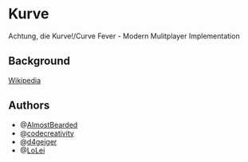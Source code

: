 # Kurve
Achtung, die Kurve!/Curve Fever - Modern Mulitplayer Implementation

## Background
[Wikipedia](https://en.wikipedia.org/wiki/Achtung,_die_Kurve!)

## Authors
* @[AlmostBearded](https://github.com/AlmostBearded)
* @[codecreativity](https://github.com/codecreativity)
* @[d4geiger](https://github.com/d4geiger)
* @[LoLei](https://github.com/LoLei)
